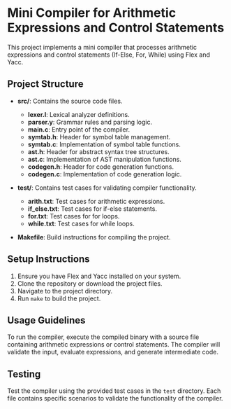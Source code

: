 # Mini Compiler for Arithmetic Expressions and Control Statements

This project implements a mini compiler that processes arithmetic expressions and control statements (If-Else, For, While) using Flex and Yacc.

## Project Structure

- **src/**: Contains the source code files.
  - **lexer.l**: Lexical analyzer definitions.
  - **parser.y**: Grammar rules and parsing logic.
  - **main.c**: Entry point of the compiler.
  - **symtab.h**: Header for symbol table management.
  - **symtab.c**: Implementation of symbol table functions.
  - **ast.h**: Header for abstract syntax tree structures.
  - **ast.c**: Implementation of AST manipulation functions.
  - **codegen.h**: Header for code generation functions.
  - **codegen.c**: Implementation of code generation logic.

- **test/**: Contains test cases for validating compiler functionality.
  - **arith.txt**: Test cases for arithmetic expressions.
  - **if_else.txt**: Test cases for if-else statements.
  - **for.txt**: Test cases for for loops.
  - **while.txt**: Test cases for while loops.

- **Makefile**: Build instructions for compiling the project.

## Setup Instructions

1. Ensure you have Flex and Yacc installed on your system.
2. Clone the repository or download the project files.
3. Navigate to the project directory.
4. Run `make` to build the project.

## Usage Guidelines

To run the compiler, execute the compiled binary with a source file containing arithmetic expressions or control statements. The compiler will validate the input, evaluate expressions, and generate intermediate code.

## Testing

Test the compiler using the provided test cases in the `test` directory. Each file contains specific scenarios to validate the functionality of the compiler.